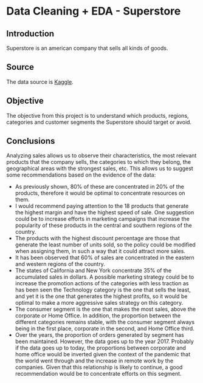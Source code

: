 # Data Cleaning + EDA - Superstore #


## Introduction ##
Superstore is an american company that sells all kinds of goods.

## Source ##
The data source is [Kaggle](https://www.kaggle.com/datasets/vivek468/superstore-dataset-final).

## Objective ##
The objective from this project is to understand which products, regions, categories and customer segments the Superstore should target or avoid.

## Conclusions ##

Analyzing sales allows us to observe their characteristics, the most relevant products that the company sells, the categories to which they belong, the geographical areas with the strongest sales, etc. This allows us to suggest some recommendations based on the evidence of the data:

   - As previously shown, 80% of these are concentrated in 20% of the products, therefore it would be optimal to concentrate resources on them.
   - I would recommend paying attention to the 18 products that generate the highest margin and have the highest speed of sale. One suggestion could be to increase efforts in marketing campaigns that increase the popularity of these products in the central and southern regions of the country.
   - The products with the highest discount percentage are those that generate the least number of units sold, so the policy could be modified when assigning them, in such a way that it could attract more sales.
   - It has been observed that 60% of sales are concentrated in the eastern and western regions of the country.
   - The states of California and New York concentrate 35% of the accumulated sales in dollars. A possible marketing strategy could be to increase the promotion actions of the categories with less traction as has been seen the Technology category is the one that sells the least, and yet it is the one that generates the highest profits, so it would be optimal to make a more aggressive sales strategy on this category.
   - The consumer segment is the one that makes the most sales, above the corporate or Home Office. In addition, the proportion between the different categories remains stable, with the consumer segment always being in the first place, corporate in the second, and Home Office third.
   - Over the years, the proportion of orders generated by segment has been maintained. However, the data goes up to the year 2017. Probably if the data goes up to today, the proportions between corporate and home office would be inverted given the context of the pandemic that the world went through and the increase in remote work by the companies. Given that this relationship is likely to continue, a good recommendation would be to concentrate efforts on this segment.
